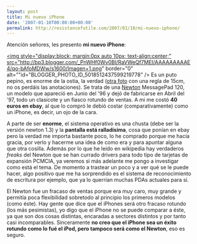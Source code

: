 ```yaml
---
layout: post
title: Mi nuevo iPhone
date: '2007-01-10T00:00:00+00:00'
permalink: http://resistancefutile.com/2007/01/10/mi-nuevo-iphone/
---
```

Atención señores, les presento <span style="font-weight:bold;">mi nuevo iPhone</span>:

<a href="http://www.flickr.com/photos/savior1980/353087167/in/photostream"><img style="display:block; margin:0px auto 10px; text-align:center;" src="http://bp3.blogger.com/_PnWHf0Wv0BI/RaVWeQf7MEI/AAAAAAAAAE4/qo-bAfoMDWw/s1600/Imagen+1.png" border="0" alt=""id="BLOGGER_PHOTO_ID_5018512437599219778" />
</a>Es un puto pepino, es enorme de la ostia, la verdad (<a href="http://www.flickr.com/photos/savior1980/353087006/in/photostream/">otra foto</a> con una regla de 15cm, no os perdáis las anotaciones). Se trata de una <a href="http://en.wikipedia.org/wiki/Apple_Newton">Newton</a> MessagePad 120, un modelo que apareció en Junio del '96 y dejó de fabricarse en Abril del '97, todo un clasicote y un fiasco rotundo de ventas. A mi me costó <span style="font-weight:bold;">40 euros en ebay</span>, al que lo compró le debió costar  (comparativamente) como un iPhone, es decir, un ojo de la cara.

A parte de ser <span style="font-weight:bold;">enorme</span>, el sistema operativo es una chusta (debe ser la versión newton 1.3) y la <span style="font-weight:bold;">pantalla está ralladísima</span>, cosa que ponían en ebay pero la verdad me importa bastante poco, lo he comprado porque me hacía gracia, por verlo y hacerme una idea de como era y para apuntar alguna que otra cosilla. Además por lo que he leído en wikipedia hay verdaderos <span style="font-style:italic;">freaks</span> del Newton que se han currado drivers para todo tipo de tarjetas de expansión PCMCIA, ya veremos si más adelante me pongo a investigar como está el tema. De momento a trastear un poco y a ver qué se le puede hacer, algo positivo que me ha sorprendido es el sistema de reconocimiento de escritura por ejemplo, que ya lo querrían muchas PDAs actuales para sí.

El Newton fue un fracaso de ventas porque era muy caro, muy grande y permitía poca flexibilidad sobretodo al principio los primeros modelos (como éste). Hay gente que dice que el iPhones será otro fracaso rotundo (los más pesimistas), yo digo que el iPhone no se puede comparar a éste, ya que son dos cosas distintas, encaradas a sectores distintos y por tanto casi incomparables. Sinceramente <span style="font-weight:bold;">no creo que el iPhone sea un éxito rotundo como lo fué el iPod, pero tampoco será como el Newton</span>, eso es seguro.

